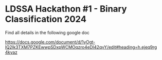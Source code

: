 # LDSSA Hackathon #1 - Binary Classification 2024

Find all details in the following google doc

https://docs.google.com/document/d/1yOgt-IQ2Ik3TXM7PZKEwwpSDxpWCMOqzro4eDI42qvY/edit#heading=h.ejeq9rg4kyaz
